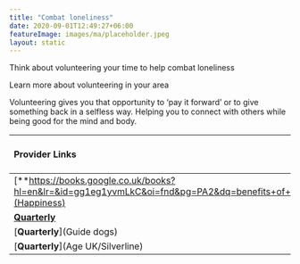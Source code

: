 ```yaml
---
title: "Combat loneliness"
date: 2020-09-01T12:49:27+06:00
featureImage: images/ma/placeholder.jpeg
layout: static
---
```


Think about volunteering your time to help combat loneliness

Learn more about volunteering in your area

Volunteering gives you that opportunity to ‘pay it forward’ or to give something back in a selfless way. Helping you to connect with others while being good for the mind and body.

| Provider Links      | Free or Paid  |  
| :-----------          | :--------------:      |  
| [**https://books.google.co.uk/books?hl=en&lr=&id=gg1eg1yvmLkC&oi=fnd&pg=PA2&dq=benefits+of+volunteering&ots=drLbyusCP5&sig=EXzwxd_hXupk5V49P3DPHEDrbTU&redir_esc=y#v=onepage&q=benefits%20of%20volunteering&f=false**](Happiness) | Online | 
| [**Quarterly**](Scouts) | Online | 
| [**Quarterly**](Guide dogs) | Online | 
| [**Quarterly**](Age UK/Silverline) | Online | 
  

<br/><br/>






